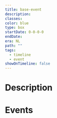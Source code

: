```yaml
---
title: base-event
description: 
classes: 
color: blue
type: box
startDate: 0-0-0-0
endDate: 
era: NL
path: ""
tags:
  - timeline
  - event
showOnTimeline: false
---
```

# Description


# Events
